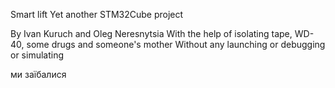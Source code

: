 Smart lift
Yet another STM32Cube project

By Ivan Kuruch and Oleg Neresnytsia
With the help of isolating tape, WD-40, some drugs and someone's mother
Without any launching or debugging or simulating

ми заїбалися
